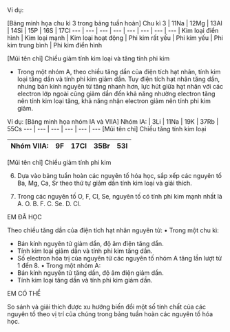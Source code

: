Ví dụ:

[Bảng minh họa chu kì 3 trong bảng tuần hoàn]
Chu kì 3 | 11Na | 12Mg | 13Al | 14Si | 15P | 16S | 17Cl
--- | --- | --- | --- | --- | --- | --- | ---
 | Kim loại điển hình | Kim loại mạnh | Kim loại hoạt động | Phi kim rất yếu | Phi kim yếu | Phi kim trung bình | Phi kim điển hình

[Mũi tên chỉ] Chiều giảm tính kim loại và tăng tính phi kim

- Trong một nhóm A, theo chiều tăng dần của điện tích hạt nhân, tính kim loại tăng dần và tính phi kim giảm dần. Tuy điện tích hạt nhân tăng dần, nhưng bán kính nguyên tử tăng nhanh hơn, lực hút giữa hạt nhân với các electron lớp ngoài cũng giảm dần đến khả năng nhường electron tăng nên tính kim loại tăng, khả năng nhận electron giảm nên tính phi kim giảm.

Ví dụ:
[Bảng minh họa nhóm IA và VIIA]
Nhóm IA: | 3Li | 11Na | 19K | 37Rb | 55Cs
--- | --- | --- | --- | --- | ---
[Mũi tên chỉ] Chiều tăng tính kim loại

Nhóm VIIA: | 9F | 17Cl | 35Br | 53I
--- | --- | --- | --- | ---
[Mũi tên chỉ] Chiều giảm tính phi kim

6. Dựa vào bảng tuần hoàn các nguyên tố hóa học, sắp xếp các nguyên tố Ba, Mg, Ca, Sr theo thứ tự giảm dần tính kim loại và giải thích.

7. Trong các nguyên tố O, F, Cl, Se, nguyên tố có tính phi kim mạnh nhất là
   A. O.        B. F.        C. Se.        D. Cl.

EM ĐÃ HỌC

Theo chiều tăng dần của điện tích hạt nhân nguyên tử:
• Trong một chu kì:
- Bán kính nguyên tử giảm dần, độ âm điện tăng dần.
- Tính kim loại giảm dần và tính phi kim tăng dần.
- Số electron hóa trị của nguyên tử các nguyên tố nhóm A tăng lần lượt từ 1 đến 8.
• Trong một nhóm A:
- Bán kính nguyên tử tăng dần, độ âm điện giảm dần.
- Tính kim loại tăng dần và tính phi kim giảm dần.

EM CÓ THỂ

So sánh và giải thích được xu hướng biến đổi một số tính chất của các nguyên tố theo vị trí của chúng trong bảng tuần hoàn các nguyên tố hóa học.